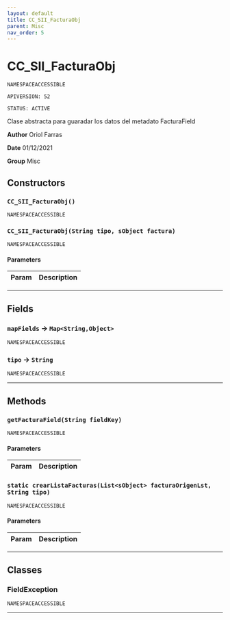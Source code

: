 ```yaml
---
layout: default
title: CC_SII_FacturaObj
parent: Misc
nav_order: 5
---
```


# CC_SII_FacturaObj

`NAMESPACEACCESSIBLE`

`APIVERSION: 52`

`STATUS: ACTIVE`

Clase abstracta para guaradar los datos del metadato FacturaField

**Author** Oriol Farras

**Date** 01/12/2021

**Group** Misc

## Constructors

### `CC_SII_FacturaObj()`

`NAMESPACEACCESSIBLE`

### `CC_SII_FacturaObj(String tipo, sObject factura)`

`NAMESPACEACCESSIBLE`

#### Parameters

| Param | Description |
| ----- | ----------- |

---

## Fields

### `mapFields` → `Map<String,Object>`

`NAMESPACEACCESSIBLE`

### `tipo` → `String`

`NAMESPACEACCESSIBLE`

---

## Methods

### `getFacturaField(String fieldKey)`

`NAMESPACEACCESSIBLE`

#### Parameters

| Param | Description |
| ----- | ----------- |

### `static crearListaFacturas(List<sObject> facturaOrigenLst, String tipo)`

`NAMESPACEACCESSIBLE`

#### Parameters

| Param | Description |
| ----- | ----------- |

---

## Classes

### FieldException

`NAMESPACEACCESSIBLE`

---
